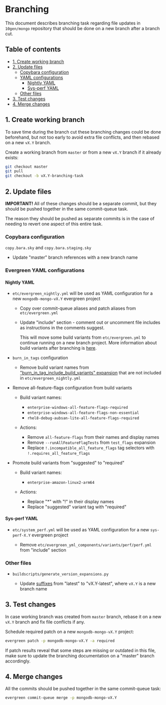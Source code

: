 # Branching

This document describes branching task regarding file updates in `10gen/mongo` repository that should be done on a new branch after a branch cut.

## Table of contents

- [1. Create working branch](#1-create-working-branch)
- [2. Update files](#2-update-files)
  - [Copybara configuration](#copybara-configuration)
  - [YAML configurations](#yaml-configurations)
    - [Nightly YAML](#nightly-yaml)
    - [Sys-perf YAML](#sys-perf-yaml)
  - [Other files](#other-files)
- [3. Test changes](#3-test-changes)
- [4. Merge changes](#4-merge-changes)

## 1. Create working branch

To save time during the branch cut these branching changes could be done beforehand, but not too early to avoid extra file conflicts, and then rebased on a new `vX.Y` branch.

Create a working branch from `master` or from a new `vX.Y` branch if it already exists:

```sh
git checkout master
git pull
git checkout -b vX.Y-branching-task
```

## 2. Update files

**IMPORTANT!** All of these changes should be a separate commit, but they should be pushed together in the same commit-queue task.

The reason they should be pushed as separate commits is in the case of needing to revert one aspect of this entire task.

### Copybara configuration

`copy.bara.sky` and `copy.bara.staging.sky`

- Update "master" branch references with a new branch name

### Evergreen YAML configurations

#### Nightly YAML

- `etc/evergreen_nightly.yml` will be used as YAML configuration for a new `mongodb-mongo-vX.Y` evergreen project

  - Copy over commit-queue aliases and patch aliases from `etc/evergreen.yml`
  - Update "include" section - comment out or uncomment file includes as instructions in the comments suggest.

    This will move some build variants from `etc/evergreen.yml` to continue running on a new branch project.
    More information about build variants after branching is [here](../evergreen-testing/yaml_configuration/buildvariants.md#build-variants-after-branching).

- `burn_in_tags` configuration

  - Remove build variant names from ["burn_in_tag_include_build_variants" expansion](https://github.com/10gen/mongo/blob/41ebdd14567ee35bdda0942958a5dc193f97dd5f/etc/evergreen_yml_components/variants/misc/misc.yml#L21) that are not included in `etc/evergreen_nightly.yml`

- Remove all-feature-flags configuration from build variants

  - Build variant names:

    - `enterprise-windows-all-feature-flags-required`
    - `enterprise-windows-all-feature-flags-non-essential`
    - `rhel8-debug-aubsan-lite-all-feature-flags-required`

  - Actions:

    - Remove `all-feature-flags` from their names and display names
    - Remove `--runAllFeatureFlagTests` from `test_flags` expansion
    - Replace `!.incompatible_all_feature_flags` tag selectors with `!.requires_all_feature_flags`

- Promote build variants from "suggested" to "required"

  - Build variant names:

    - `enterprise-amazon-linux2-arm64`

  - Actions:

    - Replace "\*" with "!" in their display names
    - Replace "suggested" variant tag with "required"

#### Sys-perf YAML

- `etc/system_perf.yml` will be used as YAML configuration for a new `sys-perf-X.Y` evergreen project

  - Remove `etc/evergreen_yml_components/variants/perf/perf.yml` from "include" section

### Other files

- `buildscripts/generate_version_expansions.py`

  - Update [suffixes](https://github.com/10gen/mongo/blob/41ebdd14567ee35bdda0942958a5dc193f97dd5f/buildscripts/generate_version_expansions.py#L64-L65) from "latest" to "vX.Y-latest", where `vX.Y` is a new branch name

## 3. Test changes

In case working branch was created from `master` branch, rebase it on a new `vX.Y` branch and fix file conflicts if any.

Schedule required patch on a new `mongodb-mongo-vX.Y` project:

```sh
evergreen patch -p mongodb-mongo-vX.Y -a required
```

If patch results reveal that some steps are missing or outdated in this file, make sure to update the branching documentation on a "master" branch accordingly.

## 4. Merge changes

All the commits should be pushed together in the same commit-queue task:

```sh
evergreen commit-queue merge -p mongodb-mongo-vX.Y
```
